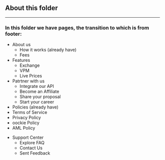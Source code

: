 ## About this folder

---

### In this folder we have pages, the transition to which is from footer:

- About us
  - How it works (already have)
  - Fees
- Features
  - Exchange
  - VPM
  - Live Prices
- Patrtner with us
  - Integrate our API
  - Become an Affiliate
  - Share your proposal
  - Start your career
- Policies (already have)
- Terms of Service
- Privacy Policy
- oockie Policy
- AML Policy

* Support Center
  - Explore FAQ
  - Contact Us
  - Sent Feedback
